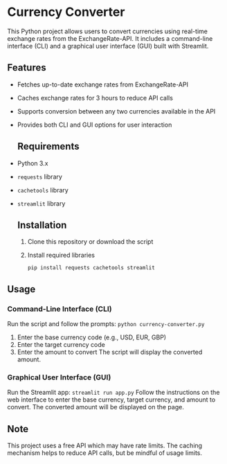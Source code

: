 # Currency Converter
This Python project allows users to convert currencies using real-time exchange rates from the ExchangeRate-API. It includes a command-line interface (CLI) and a graphical user interface (GUI) built with Streamlit.

## Features
* Fetches up-to-date exchange rates from ExchangeRate-API
* Caches exchange rates for 3 hours to reduce API calls
* Supports conversion between any two currencies available in the API
* Provides both CLI and GUI options for user interaction

  ## Requirements
* Python 3.x
* `requests` library
* `cachetools` library
* `streamlit` library

  ## Installation
  1. Clone this repository or download the script
  2. Install required libraries
     
     ```pip install requests cachetools streamlit```

## Usage
### Command-Line Interface (CLI)
Run the script and follow the prompts: `python currency-converter.py`
1. Enter the base currency code (e.g., USD, EUR, GBP)
2. Enter the target currency code
3. Enter the amount to convert
The script will display the converted amount.

### Graphical User Interface (GUI)
Run the Streamlit app: `streamlit run app.py`
Follow the instructions on the web interface to enter the base currency, target currency, and amount to convert. The converted amount will be displayed on the page.

## Note
This project uses a free API which may have rate limits. The caching mechanism helps to reduce API calls, but be mindful of usage limits.







